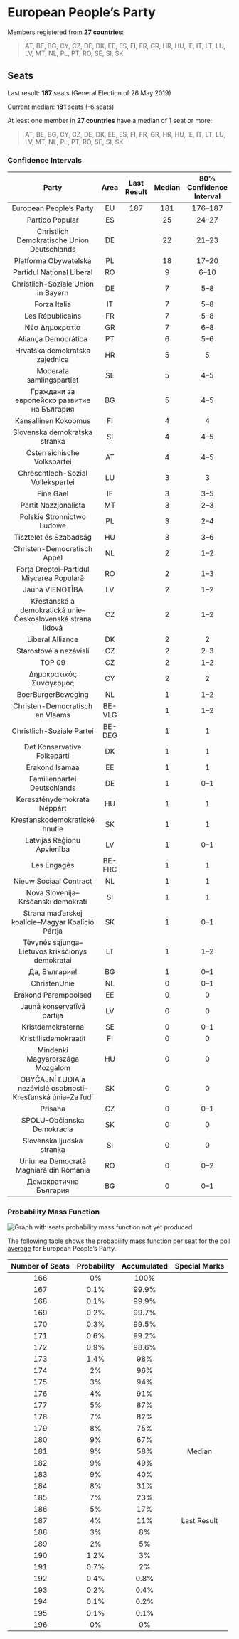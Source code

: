 # European People’s Party

Members registered from **27 countries**:

> AT, BE, BG, CY, CZ, DE, DK, EE, ES, FI, FR, GR, HR, HU, IE, IT, LT, LU, LV, MT, NL, PL, PT, RO, SE, SI, SK

## Seats

Last result: **187** seats (General Election of 26 May 2019)

Current median: **181** seats (-6 seats)

At least one member in **27 countries** have a median of 1 seat or more:

> AT, BE, BG, CY, CZ, DE, DK, EE, ES, FI, FR, GR, HR, HU, IE, IT, LT, LU, LV, MT, NL, PL, PT, RO, SE, SI, SK

### Confidence Intervals

| Party | Area | Last Result | Median | 80% Confidence Interval | 90% Confidence Interval | 95% Confidence Interval | 99% Confidence Interval |
|:-----:|:----:|:-----------:|:------:|:-----------------------:|:-----------------------:|:-----------------------:|:-----------------------:|
| European People’s Party | EU | 187 | 181 | 176–187 | 174–188 | 173–190 | 170–192 |
| Partido Popular | ES | | 25 | 24–27 | 24–27 | 23–28 | 23–28 |
| Christlich Demokratische Union Deutschlands | DE | | 22 | 21–23 | 20–23 | 19–23 | 19–25 |
| Platforma Obywatelska | PL | | 18 | 17–20 | 16–21 | 16–21 | 14–21 |
| Partidul Național Liberal | RO | | 9 | 6–10 | 6–11 | 6–11 | 5–12 |
| Christlich-Soziale Union in Bayern | DE | | 7 | 5–8 | 5–8 | 5–8 | 5–8 |
| Forza Italia | IT | | 7 | 5–8 | 4–8 | 4–9 | 4–9 |
| Les Républicains | FR | | 7 | 5–8 | 5–8 | 0–8 | 0–9 |
| Νέα Δημοκρατία | GR | | 7 | 6–8 | 6–8 | 6–8 | 6–8 |
| Aliança Democrática | PT | | 6 | 5–6 | 5–7 | 5–7 | 5–7 |
| Hrvatska demokratska zajednica | HR | | 5 | 5 | 5 | 5 | 5 |
| Moderata samlingspartiet | SE | | 5 | 4–5 | 4–5 | 4–5 | 4–5 |
| Граждани за европейско развитие на България | BG | | 5 | 4–5 | 4–5 | 4–5 | 4–6 |
| Kansallinen Kokoomus | FI | | 4 | 4 | 3–4 | 3–4 | 3–4 |
| Slovenska demokratska stranka | SI | | 4 | 4–5 | 4–5 | 3–5 | 3–5 |
| Österreichische Volkspartei | AT | | 4 | 4–5 | 4–5 | 4–5 | 4–5 |
| Chrëschtlech-Sozial Vollekspartei | LU | | 3 | 3 | 3 | 3 | 3 |
| Fine Gael | IE | | 3 | 3–5 | 3–5 | 3–5 | 3–5 |
| Partit Nazzjonalista | MT | | 3 | 2–3 | 2–3 | 2–3 | 2–3 |
| Polskie Stronnictwo Ludowe | PL | | 3 | 2–4 | 2–4 | 2–5 | 2–5 |
| Tisztelet és Szabadság | HU | | 3 | 3–6 | 3–6 | 2–6 | 2–7 |
| Christen-Democratisch Appèl | NL | | 2 | 1–2 | 1–2 | 1–2 | 1–2 |
| Forța Dreptei–Partidul Mișcarea Populară | RO | | 2 | 1–3 | 1–3 | 1–3 | 1–4 |
| Jaunā VIENOTĪBA | LV | | 2 | 1–2 | 1–2 | 1–2 | 1–2 |
| Křesťanská a demokratická unie–Československá strana lidová | CZ | | 2 | 1–2 | 1–2 | 1–2 | 1–2 |
| Liberal Alliance | DK | | 2 | 2 | 2 | 1–2 | 1–2 |
| Starostové a nezávislí | CZ | | 2 | 2–3 | 2–3 | 2–3 | 1–3 |
| TOP 09 | CZ | | 2 | 1–2 | 1–2 | 1–2 | 1–2 |
| Δημοκρατικός Συναγερμός | CY | | 2 | 2 | 2 | 2 | 2 |
| BoerBurgerBeweging | NL | | 1 | 1–2 | 1–2 | 1–2 | 1–2 |
| Christen-Democratisch en Vlaams | BE-VLG | | 1 | 1–2 | 1–2 | 1–2 | 1–2 |
| Christlich-Soziale Partei | BE-DEG | | 1 | 1 | 1 | 1 | 1 |
| Det Konservative Folkeparti | DK | | 1 | 1 | 1 | 1 | 1 |
| Erakond Isamaa | EE | | 1 | 1 | 1–2 | 1–2 | 1–2 |
| Familienpartei Deutschlands | DE | | 1 | 0–1 | 0–1 | 0–1 | 0–1 |
| Kereszténydemokrata Néppárt | HU | | 1 | 1 | 1–2 | 0–2 | 0–2 |
| Kresťanskodemokratické hnutie | SK | | 1 | 1 | 1 | 1–2 | 1–2 |
| Latvijas Reģionu Apvienība | LV | | 1 | 0–1 | 0–1 | 0–1 | 0–1 |
| Les Engagés | BE-FRC | | 1 | 1 | 1 | 1 | 1 |
| Nieuw Sociaal Contract | NL | | 1 | 1 | 1–2 | 1–2 | 1–2 |
| Nova Slovenija–Krščanski demokrati | SI | | 1 | 1 | 0–1 | 0–1 | 0–1 |
| Strana maďarskej koalície–Magyar Koalíció Pártja | SK | | 1 | 0–1 | 0–1 | 0–1 | 0–1 |
| Tėvynės sąjunga–Lietuvos krikščionys demokratai | LT | | 1 | 1–2 | 1–2 | 1–2 | 1–2 |
| Да, България! | BG | | 1 | 0–1 | 0–1 | 0–1 | 0–1 |
| ChristenUnie | NL | | 0 | 0–1 | 0–1 | 0–1 | 0–1 |
| Erakond Parempoolsed | EE | | 0 | 0 | 0 | 0 | 0 |
| Jaunā konservatīvā partija | LV | | 0 | 0 | 0 | 0 | 0 |
| Kristdemokraterna | SE | | 0 | 0–1 | 0–1 | 0–1 | 0–1 |
| Kristillisdemokraatit | FI | | 0 | 0 | 0 | 0 | 0 |
| Mindenki Magyarországa Mozgalom | HU | | 0 | 0 | 0 | 0 | 0 |
| OBYČAJNÍ ĽUDIA a nezávislé osobnosti–Kresťanská únia–Za ľudí | SK | | 0 | 0 | 0–1 | 0–1 | 0–1 |
| Přísaha | CZ | | 0 | 0–1 | 0–1 | 0–2 | 0–2 |
| SPOLU–Občianska Demokracia | SK | | 0 | 0 | 0 | 0 | 0 |
| Slovenska ljudska stranka | SI | | 0 | 0 | 0 | 0 | 0 |
| Uniunea Democrată Maghiară din România | RO | | 0 | 0–2 | 0–2 | 0–2 | 0–2 |
| Демократична България | BG | | 0 | 0–1 | 0–1 | 0–1 | 0–1 |

### Probability Mass Function

![Graph with seats probability mass function not yet produced](average-2024-05-15-seats-pmf-europeanpeople’sparty.png "Seats Probability Mass Function")

The following table shows the probability mass function per seat for the [poll average](average-2024-05-15.html) for European People’s Party.

| Number of Seats | Probability | Accumulated | Special Marks |
|:---------------:|:-----------:|:-----------:|:-------------:|
| 166 | 0% | 100% |  |
| 167 | 0.1% | 99.9% |  |
| 168 | 0.1% | 99.9% |  |
| 169 | 0.2% | 99.7% |  |
| 170 | 0.3% | 99.5% |  |
| 171 | 0.6% | 99.2% |  |
| 172 | 0.9% | 98.6% |  |
| 173 | 1.4% | 98% |  |
| 174 | 2% | 96% |  |
| 175 | 3% | 94% |  |
| 176 | 4% | 91% |  |
| 177 | 5% | 87% |  |
| 178 | 7% | 82% |  |
| 179 | 8% | 75% |  |
| 180 | 9% | 67% |  |
| 181 | 9% | 58% | Median |
| 182 | 9% | 49% |  |
| 183 | 9% | 40% |  |
| 184 | 8% | 31% |  |
| 185 | 7% | 23% |  |
| 186 | 5% | 17% |  |
| 187 | 4% | 11% | Last Result |
| 188 | 3% | 8% |  |
| 189 | 2% | 5% |  |
| 190 | 1.2% | 3% |  |
| 191 | 0.7% | 2% |  |
| 192 | 0.4% | 0.8% |  |
| 193 | 0.2% | 0.4% |  |
| 194 | 0.1% | 0.2% |  |
| 195 | 0.1% | 0.1% |  |
| 196 | 0% | 0% |  |


